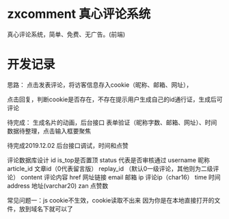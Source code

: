 # zxcomment 真心评论系统
真心评论系统，简单、免费、无广告。(前端)

# 开发记录
思路：
点击发表评论，将访客信息存入cookie（昵称、邮箱、网址），

点击回复，判断cookie是否存在，不存在提示用户生成自己的id通行证，生成后可评论


待完成：
生成名片的动画，后台接口
表单验证（昵称字数、邮箱、网址）、时间数据待整理，点击输入框要聚焦

待完成2019.12.02
后台接口调试，时间和点赞

评论数据库设计
id
is_top是否置顶
status 代表是否审核通过
username 昵称
article_id 文章id（0代表留言版）
replay_id （默认0一级评论，其他则为二级评论）
content 评论内容
href 网址链接
email 邮箱
ip  评论ip（char16）
time 时间
address 地址(varchar20)
zan 点赞数



常见问题一：js cookie不生效，cookie读取不出来
因为你是在本地直接打开的文件，放到域名下就可以了
